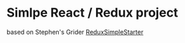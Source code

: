 # Simlpe React / Redux project

based on Stephen's Grider <a href="https://github.com/StephenGrider/ReduxSimpleStarter" >ReduxSimpleStarter</a>

